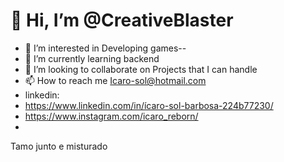 # 👋 Hi, I’m @CreativeBlaster #
- 👀 I’m interested in Developing games--
- 🌱 I’m currently learning backend
- 💞️ I’m looking to collaborate on Projects that I can handle
- 📫 How to reach me Icaro-sol@hotmail.com
- linkedin:
- https://www.linkedin.com/in/ícaro-sol-barbosa-224b77230/
- https://www.instagram.com/icaro_reborn/
- 

Tamo junto e misturado

<!---
CreativeBlaster/CreativeBlaster is a ✨ special ✨ repository because its `README.md` (this file) appears on your GitHub profile.
You can click the Preview link to take a look at your changes.
--->
